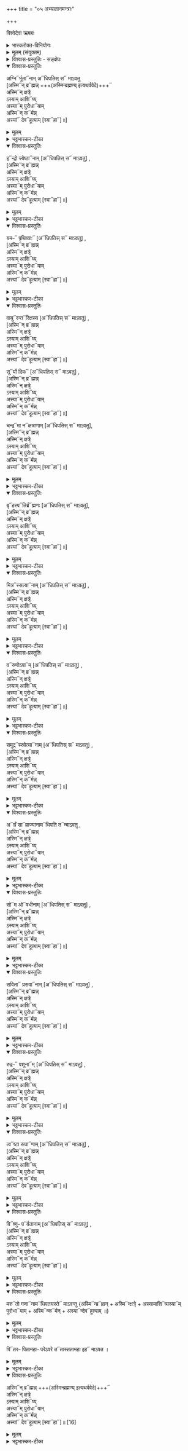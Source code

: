 +++
title = "०५ अभ्यातानमन्त्राः"

+++

विश्वेदेवा ऋषयः

<details><summary>भास्करोक्त-विनियोगः</summary>

1येन कर्मणेर्त्सेत् तत्राभ्यातानान् सप्तदश स्रुवाहुतीर्जुहोति - अग्निर्भूतानामित्यादीन् ॥ 
</details>

<details><summary>मूलम् (संयुक्तम्)</summary>

अ॒ग्निर्भू॒ताना॒मधि॑पति॒स्स मा॑व॒त्विन्द्रो॑ ज्ये॒ष्ठाना॑य्ँय॒मᳶ पृ॑थि॒व्या वा॒युर॒न्तरि॑क्षस्य॒ सूर्यो॑ दि॒वश्च॒न्द्रमा॒ नक्ष॑त्राणा॒म्बृह॒स्पति॒र्ब्रह्म॑णो मि॒त्रस्स॒त्याना॒व्ँवरु॑णो॒ऽपाँ स॑मु॒द्रस्स्रो॒त्याना॒मन्नँ॒ साम्रा॑ज्याना॒मधि॑पति॒ तन्मा॑ऽवतु॒ सोम॒ ओष॑धीनाँ सवि॒ता प्र॑स॒वानाँ॑ रु॒द्रᳶ प॑शू॒नान्त्वष्टा॑ रू॒पाणा॒व्ँविष्णु॒ᳶ पर्व॑तानाम्म॒रुतो॑ ग॒णाना॒मधि॑पतय॒स्ते मा॑ऽवन्तु
</details>

<details><summary>विश्वास-प्रस्तुतिः - सङ्क्षेपः</summary>

अग्नि᳓र्भूता᳓नाम् [अ᳓धिपतिः स᳓ माऽवतु, अस्मि᳓न्ब्र᳓ह्मन्न् +++(अस्मिन्ब्रह्मण्य् इत्यथर्ववेदे)+++᳓ अस्मि᳓न्क्षत्रे᳙ ऽस्यामाशि᳓ष्यस्या᳓म्पुरोधा᳓याम् अस्मि᳓न्क᳓र्मन्नस्यां᳓ देव᳓हूत्याम् [स्वा᳓हा᳓]]…।

इ᳓न्द्रो ज्येष्ठा᳓नाम् ……। यमः᳓ पृथिव्या᳓…। वायु᳓र् अन्त᳓रिक्षस्य…।  
सू᳓र्यो दिवः᳓…। चन्द्र᳓मा न᳓क्षत्राणाम्…। बृ᳓हस्प᳓तिर् ब्र᳓ह्मणः…।  
मित्रः᳓ सत्या᳓नाम्…। व᳓रुणोऽपा᳙म्…। समुद्रः᳓ स्रोत्या᳓नाम्…।  
अ᳓न्नँ सा᳓म्राज्यानाम् अ᳓धिपति, त᳓न् माऽवतु…।  
सो᳓म ओ᳓षधीनाम्…। सविता᳓ प्रसवा᳓ना᳓म्…।  
रुद्रः᳓ पशूना᳓म्…। त्व᳓ष्टा रूपा᳓णा᳓म्…। वि᳓ष्णुः प᳓र्वतानाम्…। मरु᳓तो गणा᳓नाम् अ᳓धिपतयस् ते᳓ मावन्तु…।  
पि᳓तरः पितामहाः परेऽवरे त᳓ता᳓स् त᳓ता᳓म᳓हा᳓ इह᳓ मावत …। …।…।  

</details>

<details open><summary>विश्वास-प्रस्तुतिः</summary>

अग्नि᳓र्भूता᳓नाम् अ᳓धिपतिस् स᳓ माऽवतु   
[अस्मि᳓न् ब्र᳓ह्मन्न् +++(अस्मिन्ब्रह्मण्य् इत्यथर्ववेदे)+++᳓  
अस्मि᳓न् क्षत्रे᳙  
ऽस्याम् आशि᳓ष्य्  
अस्या᳓म् पुरोधा᳓याम्  
अस्मि᳓न् क᳓र्मन्न्  
अस्यां᳓ देव᳓हूत्याम् [स्वा᳓हा᳓]॥]
</details>

<details><summary>मूलम्</summary>

अ॒ग्निर्भू॒ताना॒मधि॑पति॒स्स मा॑ऽवतु   
[अ॒स्मिन् ब्रह्म॑न्न् +++(अ॒स्मिन्ब्रह्म॑ण्य् इत्यथर्ववेदे)+++  
अ॒स्मिन् क्ष॒त्रे॑  
ऽस्याम् आ॒शिष्य्  
अ॒स्याम् पु॑रो॒धाया॑म्  
अ॒स्मिन् कर्म॑न्न्  
अ॒स्यां दे॒वहू॑त्याम् [स्वाहा]]॥
</details>

<details><summary>भट्टभास्कर-टीका</summary>

हुत्वाहुत्वा वाचयति - पितरः पितामहा इति । इयं जगती अतिजगती वा । 'आशिषि' इति तृतीयपादान्तः । अग्निः भूतानां प्रजानां अधिपतिः स्वामी स माऽवतु रक्षतु स्वाहुतमिदमस्तु तस्मा इति । 'अधिपतिस्स माऽवतु' इति सर्वत्रानुषज्यते । यत्र तु लिङ्गभेदो वचनभेदो वा भवति तत्राम्नायत एव स विशेषः, यथा - 'अन्नं साम्राज्यानामधिपति तन्माऽवतु' 'मरुतो गणानामधिपतयस्ते माऽवन्तु' इति ॥
</details>

<details open><summary>विश्वास-प्रस्तुतिः</summary>

इ᳓न्द्रो ज्येष्ठा᳓नाम्  [अ᳓धिपतिस् स᳓ माऽवतु] ,  
[अस्मि᳓न् ब्र᳓ह्मन्न्  
अस्मि᳓न् क्षत्रे᳙  
ऽस्याम् आशि᳓ष्य्  
अस्या᳓म् पुरोधा᳓याम्  
अस्मि᳓न् क᳓र्मन्न्  
अस्यां᳓ देव᳓हूत्याम् [स्वा᳓हा᳓]॥]
</details>

<details><summary>मूलम्</summary>

इन्द्रो॑ ज्ये॒ष्ठाना॑म्  [अधि॑पति॒स् स मा॑ऽवतु] ,  
[अ॒स्मिन् ब्रह्म॑न्न्  
अ॒स्मिन् क्ष॒त्रे॑  
ऽस्याम् आ॒शिष्य्  
अ॒स्याम् पु॑रो॒धाया॑म्  
अ॒स्मिन् कर्म॑न्न्  
अ॒स्यां दे॒वहू॑त्याम् [स्वाहा]॥]
</details>

<details><summary>भट्टभास्कर-टीका</summary>

2इन्द्रो ज्येष्ठानामधिपतिः [वृद्धतमानां लोकपालानाम्] ॥
</details>

<details open><summary>विश्वास-प्रस्तुतिः</summary>

यमᳶ᳓ पृथिव्याः᳓      [अ᳓धिपतिस् स᳓ माऽवतु] ,  
[अस्मि᳓न् ब्र᳓ह्मन्न्  
अस्मि᳓न् क्षत्रे᳙  
ऽस्याम् आशि᳓ष्य्  
अस्या᳓म् पुरोधा᳓याम्  
अस्मि᳓न् क᳓र्मन्न्  
अस्यां᳓ देव᳓हूत्याम् [स्वा᳓हा᳓]॥]  
</details>

<details><summary>मूलम्</summary>

य॒मᳶ पृ॑थि॒व्याः      [अधि॑पति॒स् स मा॑ऽवतु] ,  
[अ॒स्मिन् ब्रह्म॑न्न्  
अ॒स्मिन् क्ष॒त्रे॑  
ऽस्याम् आ॒शिष्य्  
अ॒स्याम् पु॑रो॒धाया॑म्  
अ॒स्मिन् कर्म॑न्न्  
अ॒स्यां दे॒वहू॑त्याम् [स्वाहा]॥]  
</details>

<details><summary>भट्टभास्कर-टीका</summary>

3यमोग्निविशेषः, 'अग्निर्वाव यम इयं यमी' इति । यम एव वा ॥
</details>

<details open><summary>विश्वास-प्रस्तुतिः</summary>

वायु᳓रन्त᳓रिक्षस्य      [अ᳓धिपतिस् स᳓ माऽवतु]  ,  
[अस्मि᳓न् ब्र᳓ह्मन्न्  
अस्मि᳓न् क्षत्रे᳙  
ऽस्याम् आशि᳓ष्य्  
अस्या᳓म् पुरोधा᳓याम्  
अस्मि᳓न् क᳓र्मन्न्  
अस्यां᳓ देव᳓हूत्याम् [स्वा᳓हा᳓]॥]    

सू᳓र्यो दिवः᳓   [अ᳓धिपतिस् स᳓ माऽवतु] ,  
[अस्मि᳓न् ब्र᳓ह्मन्न्  
अस्मि᳓न् क्षत्रे᳙  
ऽस्याम् आशि᳓ष्य्  
अस्या᳓म् पुरोधा᳓याम्  
अस्मि᳓न् क᳓र्मन्न्  
अस्यां᳓ देव᳓हूत्याम् [स्वा᳓हा᳓]॥]    

चन्द्र᳓मा न᳓क्षत्राणाम्   [अ᳓धिपतिस् स᳓ माऽवतु],  
[अस्मि᳓न् ब्र᳓ह्मन्न्  
अस्मि᳓न् क्षत्रे᳙  
ऽस्याम् आशि᳓ष्य्  
अस्या᳓म् पुरोधा᳓याम्  
अस्मि᳓न् क᳓र्मन्न्  
अस्यां᳓ देव᳓हूत्याम् [स्वा᳓हा᳓]॥]    
</details>

<details><summary>मूलम्</summary>

वा॒युर॒न्तरि॑क्षस्य      [अधि॑पति॒स् स मा॑ऽवतु]  ,  
[अ॒स्मिन् ब्रह्म॑न्न्  
अ॒स्मिन् क्ष॒त्रे॑  
ऽस्याम् आ॒शिष्य्  
अ॒स्याम् पु॑रो॒धाया॑म्  
अ॒स्मिन् कर्म॑न्न्  
अ॒स्यां दे॒वहू॑त्याम् [स्वाहा]॥]    

सूर्यो॑ दि॒वः   [अधि॑पति॒स् स मा॑ऽवतु] ,  
[अ॒स्मिन् ब्रह्म॑न्न्  
अ॒स्मिन् क्ष॒त्रे॑  
ऽस्याम् आ॒शिष्य्  
अ॒स्याम् पु॑रो॒धाया॑म्  
अ॒स्मिन् कर्म॑न्न्  
अ॒स्यां दे॒वहू॑त्याम् [स्वाहा]॥]    

च॒न्द्रमा॒ नक्ष॑त्राणाम्   [अधि॑पति॒स् स मा॑ऽवतु],  
[अ॒स्मिन् ब्रह्म॑न्न्  
अ॒स्मिन् क्ष॒त्रे॑  
ऽस्याम् आ॒शिष्य्  
अ॒स्याम् पु॑रो॒धाया॑म्  
अ॒स्मिन् कर्म॑न्न्  
अ॒स्यां दे॒वहू॑त्याम् [स्वाहा]॥]    
</details>

<details><summary>भट्टभास्कर-टीका</summary>

4-6वायुरन्तरिक्षस्येत्यादि ॥ गतम् ॥
</details>

<details open><summary>विश्वास-प्रस्तुतिः</summary>

बृ᳓हस्प᳓तिर्ब्र᳓ह्मणः    [अ᳓धिपतिस् स᳓ माऽवतु],  
[अस्मि᳓न् ब्र᳓ह्मन्न्  
अस्मि᳓न् क्षत्रे᳙  
ऽस्याम् आशि᳓ष्य्  
अस्या᳓म् पुरोधा᳓याम्  
अस्मि᳓न् क᳓र्मन्न्  
अस्यां᳓ देव᳓हूत्याम् [स्वा᳓हा᳓]॥]    
</details>

<details><summary>मूलम्</summary>

बृह॒स्पति॒र्ब्रह्म॑णः    [अधि॑पति॒स् स मा॑ऽवतु],  
[अ॒स्मिन् ब्रह्म॑न्न्  
अ॒स्मिन् क्ष॒त्रे॑  
ऽस्याम् आ॒शिष्य्  
अ॒स्याम् पु॑रो॒धाया॑म्  
अ॒स्मिन् कर्म॑न्न्  
अ॒स्यां दे॒वहू॑त्याम् [स्वाहा]॥]    
</details>

<details><summary>भट्टभास्कर-टीका</summary>

7बृहस्पतिर्ब्रह्मणः ऋत्विजोधिपतिः ब्राह्मणजनेर्वा । बृहस्पतिशब्दो वनस्पत्यादित्वादाद्युदात्तः ॥
</details>

<details open><summary>विश्वास-प्रस्तुतिः</summary>

मित्र᳓स्सत्या᳓नाम्    [अ᳓धिपतिस् स᳓ माऽवतु] ,  
[अस्मि᳓न् ब्र᳓ह्मन्न्  
अस्मि᳓न् क्षत्रे᳙  
ऽस्याम् आशि᳓ष्य्  
अस्या᳓म् पुरोधा᳓याम्  
अस्मि᳓न् क᳓र्मन्न्  
अस्यां᳓ देव᳓हूत्याम् [स्वा᳓हा᳓]॥]
</details>

<details><summary>मूलम्</summary>

मि॒त्रस्स॒त्याना॑म्    [अधि॑पति॒स् स मा॑ऽवतु] ,  
[अ॒स्मिन् ब्रह्म॑न्न्  
अ॒स्मिन् क्ष॒त्रे॑  
ऽस्याम् आ॒शिष्य्  
अ॒स्याम् पु॑रो॒धाया॑म्  
अ॒स्मिन् कर्म॑न्न्  
अ॒स्यां दे॒वहू॑त्याम् [स्वाहा]॥]
</details>

<details><summary>भट्टभास्कर-टीका</summary>

8मित्रस्सत्यानां सत्यवताम् ॥
</details>

<details open><summary>विश्वास-प्रस्तुतिः</summary>

व᳓रुणोऽपा᳓म्    [अ᳓धिपतिस् स᳓ माऽवतु] ,  
[अस्मि᳓न् ब्र᳓ह्मन्न्  
अस्मि᳓न् क्षत्रे᳙  
ऽस्याम् आशि᳓ष्य्  
अस्या᳓म् पुरोधा᳓याम्  
अस्मि᳓न् क᳓र्मन्न्  
अस्यां᳓ देव᳓हूत्याम् [स्वा᳓हा᳓]॥]    
</details>

<details><summary>मूलम्</summary>

वरु॑णो॒ऽपाम्    [अधि॑पति॒स् स मा॑ऽवतु] ,  
[अ॒स्मिन् ब्रह्म॑न्न्  
अ॒स्मिन् क्ष॒त्रे॑  
ऽस्याम् आ॒शिष्य्  
अ॒स्याम् पु॑रो॒धाया॑म्  
अ॒स्मिन् कर्म॑न्न्  
अ॒स्यां दे॒वहू॑त्याम् [स्वाहा]॥]    
</details>

<details><summary>भट्टभास्कर-टीका</summary>

9वरुणोपां स्थावराणाम् । 'ऊडिदम्' इति षष्ठ्या उदात्तत्वम् ॥
</details>

<details open><summary>विश्वास-प्रस्तुतिः</summary>

समुद्र᳓स्स्रोत्या᳓नाम्    [अ᳓धिपतिस् स᳓ माऽवतु]  ,  
[अस्मि᳓न् ब्र᳓ह्मन्न्  
अस्मि᳓न् क्षत्रे᳙  
ऽस्याम् आशि᳓ष्य्  
अस्या᳓म् पुरोधा᳓याम्  
अस्मि᳓न् क᳓र्मन्न्  
अस्यां᳓ देव᳓हूत्याम् [स्वा᳓हा᳓]॥]    
</details>

<details><summary>मूलम्</summary>

स॑मु॒द्रस्स्रो॒त्याना॒म्    [अधि॑पति॒स् स मा॑ऽवतु]  ,  
[अ॒स्मिन् ब्रह्म॑न्न्  
अ॒स्मिन् क्ष॒त्रे॑  
ऽस्याम् आ॒शिष्य्  
अ॒स्याम् पु॑रो॒धाया॑म्  
अ॒स्मिन् कर्म॑न्न्  
अ॒स्यां दे॒वहू॑त्याम् [स्वाहा]॥]    
</details>

<details><summary>भट्टभास्कर-टीका</summary>

10समुद्रस्स्रोत्यानां स्रोतसि भवानां नद्यादीनाम् । 'स्रोतसो विभाषा ड्यड्ड्यौ' इति ड्यः ॥
</details>

<details open><summary>विश्वास-प्रस्तुतिः</summary>

अ᳓न्नँ सा᳓म्राज्यानाम᳓धिपति त᳓न्माऽवतु  ,  
[अस्मि᳓न् ब्र᳓ह्मन्न्  
अस्मि᳓न् क्षत्रे᳙  
ऽस्याम् आशि᳓ष्य्  
अस्या᳓म् पुरोधा᳓याम्  
अस्मि᳓न् क᳓र्मन्न्  
अस्यां᳓ देव᳓हूत्याम् [स्वा᳓हा᳓]॥]    
</details>

<details><summary>मूलम्</summary>

अन्नँ॒ साम्रा॑ज्याना॒मधि॑पति॒ तन्मा॑ऽवतु  ,  
[अ॒स्मिन् ब्रह्म॑न्न्  
अ॒स्मिन् क्ष॒त्रे॑  
ऽस्याम् आ॒शिष्य्  
अ॒स्याम् पु॑रो॒धाया॑म्  
अ॒स्मिन् कर्म॑न्न्  
अ॒स्यां दे॒वहू॑त्याम् [स्वाहा]॥]    
</details>

<details><summary>भट्टभास्कर-टीका</summary>

11अन्नं साम्राज्यानां सम्यग्राजवतां अधिपति मा अवतु ॥
</details>

<details open><summary>विश्वास-प्रस्तुतिः</summary>

सो᳓म ओ᳓षधीनाम् [अ᳓धिपतिस् स᳓ माऽवतु]
,  
[अस्मि᳓न् ब्र᳓ह्मन्न्  
अस्मि᳓न् क्षत्रे᳙  
ऽस्याम् आशि᳓ष्य्  
अस्या᳓म् पुरोधा᳓याम्  
अस्मि᳓न् क᳓र्मन्न्  
अस्यां᳓ देव᳓हूत्याम् [स्वा᳓हा᳓]॥]    
</details>

<details><summary>मूलम्</summary>

सोम॒ ओष॑धीनाम् [अधि॑पति॒स् स मा॑ऽवतु]
,  
[अ॒स्मिन् ब्रह्म॑न्न्  
अ॒स्मिन् क्ष॒त्रे॑  
ऽस्याम् आ॒शिष्य्  
अ॒स्याम् पु॑रो॒धाया॑म्  
अ॒स्मिन् कर्म॑न्न्  
अ॒स्यां दे॒वहू॑त्याम् [स्वाहा]॥]    
</details>

<details><summary>भट्टभास्कर-टीका</summary>

12सोम ओषधीनां फलपाकान्ताम् ॥
</details>

<details open><summary>विश्वास-प्रस्तुतिः</summary>

सविता᳓ प्रसवा᳓नाम्   [अ᳓धिपतिस् स᳓ माऽवतु] ,  
[अस्मि᳓न् ब्र᳓ह्मन्न्  
अस्मि᳓न् क्षत्रे᳙  
ऽस्याम् आशि᳓ष्य्  
अस्या᳓म् पुरोधा᳓याम्  
अस्मि᳓न् क᳓र्मन्न्  
अस्यां᳓ देव᳓हूत्याम् [स्वा᳓हा᳓]॥]    
</details>

<details><summary>मूलम्</summary>

स॒वि॒ता प्र॑स॒वाना॑म्   [अधि॑पति॒स् स मा॑ऽवतु] ,  
[अ॒स्मिन् ब्रह्म॑न्न्  
अ॒स्मिन् क्ष॒त्रे॑  
ऽस्याम् आ॒शिष्य्  
अ॒स्याम् पु॑रो॒धाया॑म्  
अ॒स्मिन् कर्म॑न्न्  
अ॒स्यां दे॒वहू॑त्याम् [स्वाहा]॥]    
</details>

<details><summary>भट्टभास्कर-टीका</summary>

13सविता प्रसवानां अनुज्ञानानाम् ॥
</details>

<details open><summary>विश्वास-प्रस्तुतिः</summary>

रुद्रᳶ᳓ पशूना᳓म् [अ᳓धिपतिस् स᳓ माऽवतु] ,  
[अस्मि᳓न् ब्र᳓ह्मन्न्  
अस्मि᳓न् क्षत्रे᳙  
ऽस्याम् आशि᳓ष्य्  
अस्या᳓म् पुरोधा᳓याम्  
अस्मि᳓न् क᳓र्मन्न्  
अस्यां᳓ देव᳓हूत्याम् [स्वा᳓हा᳓]॥]    
</details>

<details><summary>मूलम्</summary>

रु॒द्रᳶ प॑शू॒नाम् [अधि॑पति॒स् स मा॑ऽवतु] ,  
[अ॒स्मिन् ब्रह्म॑न्न्  
अ॒स्मिन् क्ष॒त्रे॑  
ऽस्याम् आ॒शिष्य्  
अ॒स्याम् पु॑रो॒धाया॑म्  
अ॒स्मिन् कर्म॑न्न्  
अ॒स्यां दे॒वहू॑त्याम् [स्वाहा]॥]    
</details>

<details><summary>भट्टभास्कर-टीका</summary>

14रुद्रः पशूनां द्विपदां चतुष्पदां च । 'नामन्यतरस्याम्' इति नाम उदात्तत्वम् ॥
</details>

<details open><summary>विश्वास-प्रस्तुतिः</summary>

त्व᳓ष्टा रूपा᳓णाम्   [अ᳓धिपतिस् स᳓ माऽवतु] ,  
[अस्मि᳓न् ब्र᳓ह्मन्न्  
अस्मि᳓न् क्षत्रे᳙  
ऽस्याम् आशि᳓ष्य्  
अस्या᳓म् पुरोधा᳓याम्  
अस्मि᳓न् क᳓र्मन्न्  
अस्यां᳓ देव᳓हूत्याम् [स्वा᳓हा᳓]॥]    
</details>

<details><summary>मूलम्</summary>

त्वष्टा॑ रू॒पाणा॑म्   [अधि॑पति॒स् स मा॑ऽवतु] ,  
[अ॒स्मिन् ब्रह्म॑न्न्  
अ॒स्मिन् क्ष॒त्रे॑  
ऽस्याम् आ॒शिष्य्  
अ॒स्याम् पु॑रो॒धाया॑म्  
अ॒स्मिन् कर्म॑न्न्  
अ॒स्यां दे॒वहू॑त्याम् [स्वाहा]॥]    
</details>

<details><summary>भट्टभास्कर-टीका</summary>

15त्वष्टा रूपाणां रूपणीयानाम् ॥
</details>

<details open><summary>विश्वास-प्रस्तुतिः</summary>

वि᳓ष्णुᳶ प᳓र्वतानाम्    [अ᳓धिपतिस् स᳓ माऽवतु]  ,  
[अस्मि᳓न् ब्र᳓ह्मन्न्  
अस्मि᳓न् क्षत्रे᳙  
ऽस्याम् आशि᳓ष्य्  
अस्या᳓म् पुरोधा᳓याम्  
अस्मि᳓न् क᳓र्मन्न्  
अस्यां᳓ देव᳓हूत्याम् [स्वा᳓हा᳓]॥]   
</details>

<details><summary>मूलम्</summary>

विष्णु॒ᳶ पर्व॑तानाम्    [अधि॑पति॒स् स मा॑ऽवतु]  ,  
[अ॒स्मिन् ब्रह्म॑न्न्  
अ॒स्मिन् क्ष॒त्रे॑  
ऽस्याम् आ॒शिष्य्  
अ॒स्याम् पु॑रो॒धाया॑म्  
अ॒स्मिन् कर्म॑न्न्  
अ॒स्यां दे॒वहू॑त्याम् [स्वाहा]॥]   
</details>

<details><summary>भट्टभास्कर-टीका</summary>

16विष्णुः पर्वतानां धारणानां धराधराणां तेषामपि धारकत्वात् ॥
</details>

<details open><summary>विश्वास-प्रस्तुतिः</summary>

मरु᳓तो गणा᳓नाम᳓धिपतयस्ते᳓ माऽवन्तु
{अस्मि᳓न्ब्र᳓ह्मन् + अस्मि᳓न्क्षत्रे᳙ + अस्यामाशि᳓ष्यस्या᳓म् पुरोधा᳓याम् + अस्मि᳓न्क᳓र्मन् + अस्या᳓न्देव᳓हूत्याम् ॥}   
</details>

<details><summary>मूलम्</summary>

म॒रुतो॑ ग॒णाना॒मधि॑पतय॒स्ते मा॑ऽवन्तु
{अ॒स्मिन्ब्रह्म॑न् + अ॒स्मिन्क्ष॒त्रे॑ + अस्यामा॒शिष्य॒स्याम् पु॑रो॒धाया॑म् + अ॒स्मिन्कर्म॑न् + अ॒स्यान्दे॒वहू॑त्याम् ॥}   
</details>

<details><summary>भट्टभास्कर-टीका</summary>

17मरुतो गणानां संघातानामधिपतयः ते मा अवन्तु ॥
</details>

<details open><summary>विश्वास-प्रस्तुतिः</summary>

पि᳓तरᳶ पितामहाᳶ परेऽवरे त᳓तास्ततामहा इह᳓ माऽवत ।   
</details>

<details><summary>मूलम्</summary>

पित॑रᳶ पितामहाᳶ परेऽवरे॒ तता॑स्ततामहा इ॒ह मा॑ऽवत ।   
</details>

<details><summary>भट्टभास्कर-टीका</summary>

18पितरः इत्यादीनि षडामन्त्रितपदानि । पितृततशब्दयोः पादादित्वात् षाष्ठिकमामन्त्रिताद्युदात्तत्वम् । अन्येषां तु निघातः । तत्र पितरः उत्पादयितारः । तेषां पितरः पितामहाः । जीवपितृतार्थं पितामहग्रहणम् ॥    
लेपभाजश्चतुर्थाद्याः पित्राद्याः पिण्डभागिनः ।   
सपिण्डता तु पुरुषे सप्तमे विनिवर्तते ॥ इति ॥

सप्तमादूर्ध्वं ये विप्रकृष्टास्ते परे । ततोर्वाचीनास्सान्नीकृष्टाः अवरे । तताः येभ्यो दीयते पिण्डस्ते तताः पित्रादयस्त्रयः । तेषां पितरस्ततामहाः ये न पृथक्पिण्डभाजः उभयत्रापि पिण्डभाजश्च । ते सर्वे यूयमिह कर्मणि वर्तमानं मां अवत रक्षत ।
</details>

<details open><summary>विश्वास-प्रस्तुतिः</summary>

अस्मि᳓न् ब्र᳓ह्मन्न् +++(अस्मिन्ब्रह्मण्य् इत्यथर्ववेदे)+++᳓  
अस्मि᳓न् क्षत्रे᳙  
ऽस्याम् आशि᳓ष्य्  
अस्या᳓म् पुरोधा᳓याम्  
अस्मि᳓न् क᳓र्मन्न्  
अस्यां᳓ देव᳓हूत्याम् [स्वा᳓हा᳓]॥ [16]  
</details>

<details><summary>मूलम्</summary>

अ॒स्मिन्ब्रह्म॑न्न॒स्मिन्क्ष॒त्रे॑ऽस्यामा॒शिष्य॒स्याम्पु॑रो॒धाया॑म॒स्मिन्कर्म॑न्न॒स्यान्दे॒वहू॑त्याम् [16]  
</details>

<details><summary>भट्टभास्कर-टीका</summary>

अस्मिन्नित्यादि । 'निमित्तात्कर्मसंयोगे' इति सर्वा निमित्तसप्तमी । अस्मिन् ब्रह्मन् ब्राह्मणे जातिनिर्देशोयं, इयं ब्राह्मणजातिस्संपद्यतामिति । ब्राह्मणस्य निमित्तं वा । 'ऊडिदम्' इति सप्तम्या उदात्तत्वम् । क्षत्रे क्षत्रजातौ । आशिषि आशासनीये फले प्रजापश्वादौ । 'आशासः क्वौ' इतीत्वम्, 'शासिवसि घसीनां च' इति षत्वम् । पुरोधायां पुरस्करणे सर्वेषां प्राधान्ये । पुरस उपसर्गभावात् 'आतश्चोपसर्गे' इति भिदादिर्द्रष्टव्यः । कर्मणि क्रियमाणे क्रियाविशेषे देवहूयां देवानामाह्वाने पूजायाम् । दासीभारादित्वात्पूर्वपदप्रकृतिस्वरत्वम् ॥

इति तृतीये चतुर्थे पञ्चमोनुवाकः ॥  
</details>
